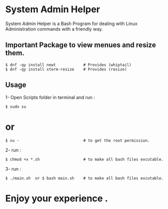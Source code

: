 # System Admin Helper

System Admin Helper is a Bash Program for dealing with Linux Administration commands with a friendly way.

## Important Package to view menues and resize them.

    $ dnf -qy install newt            # Provides (whiptail)
    $ dnf -qy install xterm-resize    # Provides (resize)

## Usage

1- Open Scripts folder in terminal and run :

    $ sudo su  
# or
    $ su -                            # to get the root permission.

2- run :

    $ chmod +x *.sh                   # to make all bash files excutable.
    
3- run :

    $ ./main.sh  or $ bash main.sh    # to make all bash files excutable.
    
# Enjoy your experience .
